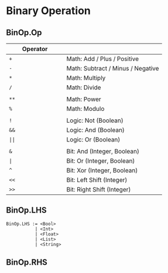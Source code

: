 # Binary Operation

## BinOp.Op

<table><thead><tr><th width="141">Operator</th><th></th></tr></thead><tbody><tr><td><code>+</code></td><td>Math: Add / Plus / Positive</td></tr><tr><td><code>-</code></td><td>Math: Subtract / Minus / Negative</td></tr><tr><td><code>*</code></td><td>Math: Multiply</td></tr><tr><td><code>/</code></td><td>Math: Divide</td></tr><tr><td></td><td></td></tr><tr><td><code>**</code></td><td>Math: Power</td></tr><tr><td><code>%</code></td><td>Math: Modulo</td></tr><tr><td></td><td></td></tr><tr><td><code>!</code></td><td>Logic: Not (Boolean)</td></tr><tr><td><code>&#x26;&#x26;</code></td><td>Logic: And (Boolean)</td></tr><tr><td><code>||</code></td><td>Logic: Or (Boolean)</td></tr><tr><td></td><td></td></tr><tr><td><code>&#x26;</code></td><td>Bit: And (Integer, Boolean)</td></tr><tr><td><code>|</code></td><td>Bit: Or (Integer, Boolean)</td></tr><tr><td><code>^</code></td><td>Bit: Xor (Integer, Boolean)</td></tr><tr><td><code>&#x3C;&#x3C;</code></td><td>Bit: Left Shift (Integer)</td></tr><tr><td><code>>></code></td><td>Bit: Right Shift (Integer)</td></tr></tbody></table>

## BinOp.LHS

```
BinOp.LHS := <Bool>
           | <Int>
           | <Float>
           | <List>
           | <String>
```

## BinOp.RHS

##

